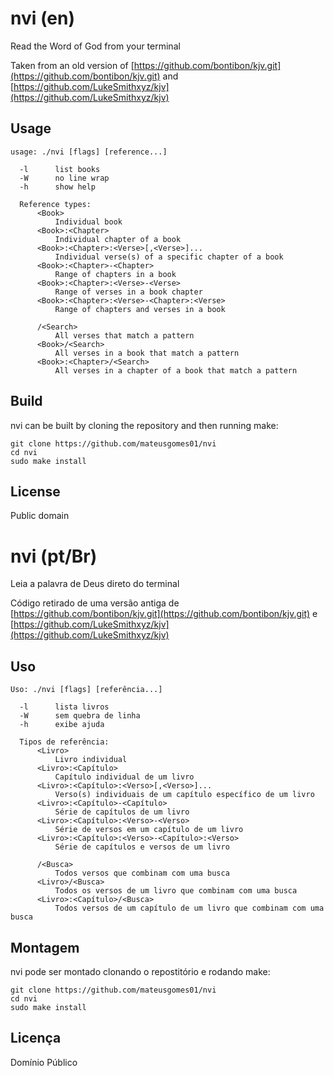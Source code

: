 # nvi (en)

Read the Word of God from your terminal

Taken from an old version of [https://github.com/bontibon/kjv.git](https://github.com/bontibon/kjv.git) and [https://github.com/LukeSmithxyz/kjv](https://github.com/LukeSmithxyz/kjv)

## Usage

    usage: ./nvi [flags] [reference...]

      -l      list books
      -W      no line wrap
      -h      show help

      Reference types:
          <Book>
              Individual book
          <Book>:<Chapter>
              Individual chapter of a book
          <Book>:<Chapter>:<Verse>[,<Verse>]...
              Individual verse(s) of a specific chapter of a book
          <Book>:<Chapter>-<Chapter>
              Range of chapters in a book
          <Book>:<Chapter>:<Verse>-<Verse>
              Range of verses in a book chapter
          <Book>:<Chapter>:<Verse>-<Chapter>:<Verse>
              Range of chapters and verses in a book

          /<Search>
              All verses that match a pattern
          <Book>/<Search>
              All verses in a book that match a pattern
          <Book>:<Chapter>/<Search>
              All verses in a chapter of a book that match a pattern

## Build

nvi can be built by cloning the repository and then running make:

    git clone https://github.com/mateusgomes01/nvi
    cd nvi
    sudo make install

## License

Public domain

# nvi (pt/Br)

Leia a palavra de Deus direto do terminal

Código retirado de uma versão antiga de [https://github.com/bontibon/kjv.git](https://github.com/bontibon/kjv.git) e [https://github.com/LukeSmithxyz/kjv](https://github.com/LukeSmithxyz/kjv)

## Uso

    Uso: ./nvi [flags] [referência...]

      -l      lista livros
      -W      sem quebra de linha
      -h      exibe ajuda

      Tipos de referência:
          <Livro>
              Livro individual
          <Livro>:<Capítulo>
              Capítulo individual de um livro
          <Livro>:<Capítulo>:<Verso>[,<Verso>]...
              Verso(s) individuais de um capítulo específico de um livro
          <Livro>:<Capítulo>-<Capítulo>
              Série de capítulos de um livro
          <Livro>:<Capítulo>:<Verso>-<Verso>
              Série de versos em um capítulo de um livro
          <Livro>:<Capítulo>:<Verso>-<Capítulo>:<Verso>
              Série de capítulos e versos de um livro

          /<Busca>
              Todos versos que combinam com uma busca
          <Livro>/<Busca>
              Todos os versos de um livro que combinam com uma busca
          <Livro>:<Capítulo>/<Busca>
              Todos versos de um capítulo de um livro que combinam com uma busca

## Montagem

nvi pode ser montado clonando o repostitório e rodando make:

    git clone https://github.com/mateusgomes01/nvi
    cd nvi
    sudo make install

## Licença

Domínio Público
